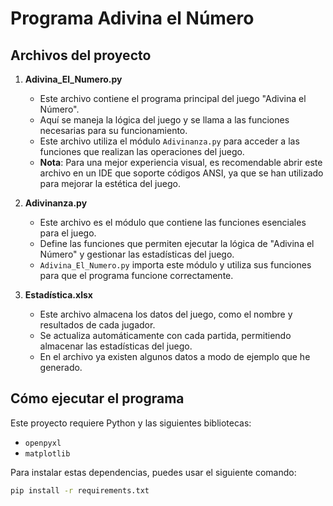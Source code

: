 # Programa Adivina el Número

## Archivos del proyecto

1. **Adivina_El_Numero.py**
   - Este archivo contiene el programa principal del juego "Adivina el Número".
   - Aquí se maneja la lógica del juego y se llama a las funciones necesarias para su funcionamiento.
   - Este archivo utiliza el módulo `Adivinanza.py` para acceder a las funciones que realizan las operaciones del juego.
   - **Nota**: Para una mejor experiencia visual, es recomendable abrir este archivo en un IDE que soporte códigos ANSI, ya que se han utilizado para mejorar la estética del juego.

2. **Adivinanza.py**
   - Este archivo es el módulo que contiene las funciones esenciales para el juego.
   - Define las funciones que permiten ejecutar la lógica de "Adivina el Número" y gestionar las estadísticas del juego.
   - `Adivina_El_Numero.py` importa este módulo y utiliza sus funciones para que el programa funcione correctamente.

3. **Estadística.xlsx**
   - Este archivo almacena los datos del juego, como el nombre y resultados de cada jugador.
   - Se actualiza automáticamente con cada partida, permitiendo almacenar las estadísticas del juego.
   - En el archivo ya existen algunos datos a modo de ejemplo que he generado.

## Cómo ejecutar el programa

Este proyecto requiere Python y las siguientes bibliotecas:
- `openpyxl`
- `matplotlib`

Para instalar estas dependencias, puedes usar el siguiente comando:
```bash
pip install -r requirements.txt
